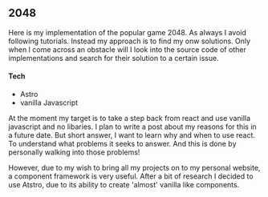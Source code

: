 ## 2048

Here is my implementation of the popular game 2048. As always I avoid following tutorials. Instead my approach is to find my onw solutions. Only when I come across an obstacle will I look into the source code of other implementations and search for their solution to a certain issue.

#### Tech

- Astro
- vanilla Javascript

At the moment my target is to take a step back from react and use vanilla javascript and no libaries. I plan to write a post about my reasons for this in a future date. But short answer, I want to learn why and when to use react. To understand what problems it seeks to answer. And this is done by personally walking into those problems!

However, due to my wish to bring all my projects on to my personal website, a component framework is very useful. After a bit of research I decided to use Atstro, due to its ability to create 'almost' vanilla like components.

